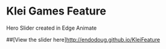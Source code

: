 Klei Games Feature
===========

Hero Slider created in Edge Animate

##[View the slider here]http://endodoug.github.io/KleiFeature
